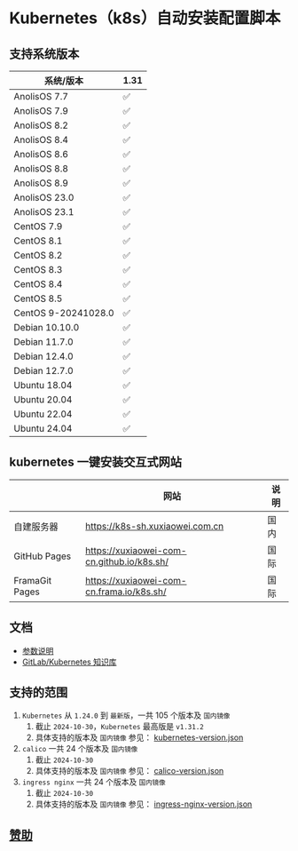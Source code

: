 # Kubernetes（k8s）自动安装配置脚本

## 支持系统版本

| 系统/版本                | 1.31 |
|----------------------|------|
| AnolisOS 7.7         | ✅    |
| AnolisOS 7.9         | ✅    |
| AnolisOS 8.2         | ✅    |
| AnolisOS 8.4         | ✅    |
| AnolisOS 8.6         | ✅    |
| AnolisOS 8.8         | ✅    |
| AnolisOS 8.9         | ✅    |
| AnolisOS 23.0        | ✅    |
| AnolisOS 23.1        | ✅    |
| CentOS 7.9           | ✅    |
| CentOS 8.1           | ✅    |
| CentOS 8.2           | ✅    |
| CentOS 8.3           | ✅    |
| CentOS 8.4           | ✅    |
| CentOS 8.5           | ✅    |
| CentOS 9-20241028.0  | ✅    |
| Debian 10.10.0       | ✅    |
| Debian 11.7.0        | ✅    |
| Debian 12.4.0        | ✅    |
| Debian 12.7.0        | ✅    |
| Ubuntu 18.04         | ✅    |
| Ubuntu 20.04         | ✅    |
| Ubuntu 22.04         | ✅    |
| Ubuntu 24.04         | ✅    |

## kubernetes 一键安装交互式网站

|                | 网站                                         | 说明 |
|----------------|--------------------------------------------|----|
| 自建服务器          | https://k8s-sh.xuxiaowei.com.cn            | 国内 |
| GitHub Pages   | https://xuxiaowei-com-cn.github.io/k8s.sh/ | 国际 |
| FramaGit Pages | https://xuxiaowei-com-cn.frama.io/k8s.sh/  | 国际 |

## 文档

- [参数说明](README-docs.md)
- [GitLab/Kubernetes 知识库](https://gitlab-k8s.xuxiaowei.com.cn)

## 支持的范围

1. `Kubernetes` 从 `1.24.0` 到 `最新版`，一共 105 个版本及 `国内镜像`
    1. 截止 `2024-10-30`，`Kubernetes` 最高版是 `v1.31.2`
    2. 具体支持的版本及 `国内镜像` 参见：
       [kubernetes-version.json](https://gitee.com/xuxiaowei-com-cn/k8s.sh/blob/docs/src/json/kubernetes-version.json)
2. `calico` 一共 24 个版本及 `国内镜像`
    1. 截止 `2024-10-30`
    2. 具体支持的版本及 `国内镜像` 参见：
       [calico-version.json](https://gitee.com/xuxiaowei-com-cn/k8s.sh/blob/docs/src/json/calico-version.json)
3. `ingress nginx` 一共 24 个版本及 `国内镜像`
    1. 截止 `2024-10-30`
    2. 具体支持的版本及 `国内镜像` 参见：
       [ingress-nginx-version.json](https://gitee.com/xuxiaowei-com-cn/k8s.sh/blob/docs/src/json/ingress-nginx-version.json)

## [赞助](https://docs.xuxiaowei.cloud/spring-cloud-xuxiaowei/guide/contributes.html)
